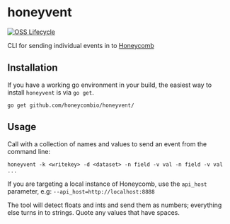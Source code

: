 # honeyvent

[![OSS Lifecycle](https://img.shields.io/osslifecycle/honeycombio/honeyvent?color=success)](https://github.com/honeycombio/home/blob/main/honeycomb-oss-lifecycle-and-practices.md)

CLI for sending individual events in to [Honeycomb](https://honeycomb.io/docs)

## Installation

If you have a working go environment in your build, the easiest way to install `honeyvent` is via `go get`.

```
go get github.com/honeycombio/honeyvent/
```

## Usage

Call with a collection of names and values to send an event from the
command line:

```
honeyvent -k <writekey> -d <dataset> -n field -v val -n field -v val ...
```

If you are targeting a local instance of Honeycomb, use the `api_host` parameter, e.g: `--api_host=http://localhost:8888`

The tool will detect floats and ints and send them as numbers; everything else
turns in to strings.  Quote any values that have spaces.
